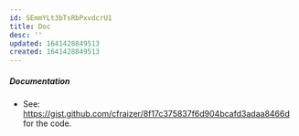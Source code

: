 ```yaml
---
id: SEmmYLt3bTsRbPxvdcrU1
title: Doc
desc: ''
updated: 1641428849513
created: 1641428849513
---
```


##### Documentation

- See: <https://gist.github.com/cfraizer/8f17c375837f6d904bcafd3adaa8466d> for the code.
